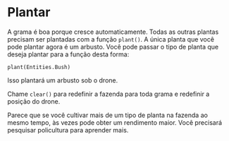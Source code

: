 # Plantar
A grama é boa porque cresce automaticamente. Todas as outras plantas precisam ser plantadas com a função `plant()`. A única planta que você pode plantar agora é um arbusto.
Você pode passar o tipo de planta que deseja plantar para a função desta forma:

`plant(Entities.Bush)`

Isso plantará um arbusto sob o drone.

Chame `clear()` para redefinir a fazenda para toda grama e redefinir a posição do drone.

Parece que se você cultivar mais de um tipo de planta na fazenda ao mesmo tempo, às vezes pode obter um rendimento maior. Você precisará pesquisar policultura para aprender mais.